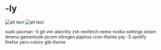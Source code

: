 # -ly

![alt text](https://github.com/heltonchristian/-ly/blob/main/ricely.png)
![alt text](https://github.com/heltonchristian/-ly/blob/main/ricely2.png)


sudo pacman -S git vim alacritty zsh neofetch nemo nvidia-settings steam dmenu gamemode picom nitrogen papirus-icon-theme
yay -S spotify firefox yaru-colors-gtk-theme

